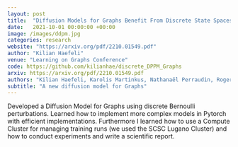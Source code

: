 ```yaml
---
layout: post
title:  "Diffusion Models for Graphs Benefit From Discrete State Spaces"
date:   2021-10-01 00:00:00 +00:00
image: /images/ddpm.jpg
categories: research
website: "https://arxiv.org/pdf/2210.01549.pdf"
author: "Kilian Haefeli"
venue: "Learning on Graphs Conference"
code: https://github.com/kilianhae/discrete_DPPM_Graphs
arxiv: https://arxiv.org/pdf/2210.01549.pdf
authors: "Kilian Haefeli, Karolis Martinkus, Nathanaël Perraudin, Roger Wattenhofer"
subtitle: "A new diffusion model for Graphs"
---
```

Developed a Diffusion Model for Graphs using discrete Bernoulli perturbations.
Learned how to implement more complex models in Pytorch with efficient implementations.
Furthermore I learned how to use a Compute Cluster for managing training runs (we used the SCSC Lugano Cluster) and how to conduct experiments and write a scientific report.
